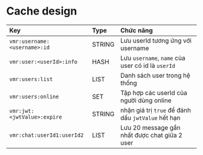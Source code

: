 # Cache design

| Key | Type | Chức năng |
|:-------|:--------|:-------------|
|`vmr:username:<username>:id`|STRING|Lưu userId tương ứng với username|
|`vmr:user:<userId>:info`|HASH|Lưu `username`, `name` của user có id là `userId`|
|`vmr:users:list`|LIST|Danh sách user trong hệ thống|
|`vmr:users:online`|SET|Tập hợp các userId của người dùng online|
|`vmr:jwt:<jwtValue>:expire`| STRING|nhận giá trị `true` để đánh dấu `jwtValue` hết hạn|
|`vmr:chat:userId1:userId2`| LIST|Lưu 20 message gần nhất được chat giữa 2 user|
